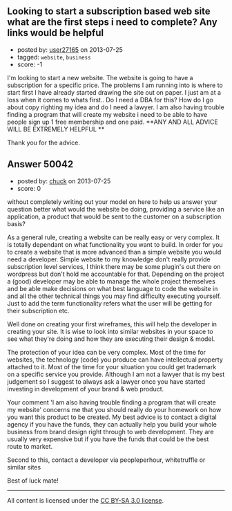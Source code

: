 ## Looking to start a subscription based web site what are the first steps i need to complete? Any links would be helpful

- posted by: [user27165](https://stackexchange.com/users/-1/27165-user27165) on 2013-07-25
- tagged: `website`, `business`
- score: -1

I'm looking to start a new website. The website is going to have a subscription for a specific price. The problems I am running into is where to start first I have already started drawing the site out on paper. I just am at a loss when it comes to whats first.. Do I need a DBA for this? How do I go about copy righting my idea and do I need a lawyer. I am also having trouble finding a program that will create my website i need to be able to have people sign up 1 free membership and one paid. **ANY AND ALL ADVICE WILL BE EXTREMELY HELPFUL ** 

Thank you for the advice.


## Answer 50042

- posted by: [chuck](https://stackexchange.com/users/-1/22377-chuck) on 2013-07-25
- score: 0

without completely writing out your model on here to help us answer your question better what would the website be doing, providing a service like an application, a product that would be sent to the customer on a subscription basis?

As a general rule, creating a website can be really easy or very complex. It is totally dependant on what functionality you want to build. In order for you to create a website that is more advanced than a simple website you would need a developer. Simple website to my knowledge don't really provide subscription level services, I think there may be some plugin's out there on wordpress but don't hold me accountable for that. Depending on the project a (good) developer may be able to manage the whole project themselves and be able make decisions on what best language to code the website in and all the other technical things you may find difficulty executing yourself. Just to add the term functionality refers what the user will be getting for their subscription etc.

Well done on creating your first wireframes, this will help the developer in creating your site. It is wise to look into similar websites in your space to see what they're doing and how they are executing their design & model.

The protection of your idea can be very complex. Most of the time for websites, the technology (code) you produce can have intellectual property attached to it. Most of the time for your situation you could get trademark on a specific service you provide. Although I am not a lawyer that is my best judgement so I suggest to always ask a lawyer once you have started investing in development of your brand & web product.

Your comment 'I am also having trouble finding a program that will create my website' concerns me that you should really do your homework on how you want this product to be created. My best advice is to contact a digital agency if you have the funds, they can actually help you build your whole business from brand design right through to web development. They are usually very expensive but if you have the funds that could be the best route to market.

Second to this, contact a developer via peopleperhour, whitetruffle or similar sites

Best of luck mate!



---

All content is licensed under the [CC BY-SA 3.0 license](https://creativecommons.org/licenses/by-sa/3.0/).
